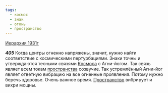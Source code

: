 ```yaml
---
tags:
  - космос
  - знак
  - огонь
  - пространство
---
```


[Иерархия 1931г](https://127.0.0.1:4002/agni/1931)

___405___
Когда центры огненно напряжены, значит, нужно найти соответствие с космическими пертурбациями. Знаки точны и утверждаются тесными связями [Космоса](../../../tags/#космос) с Агни-йогом. Так связь являет всем токам [пространства](../../../tags/#пространство) созвучие. Так устремлённый Агни-йог являет ответную вибрацию на все огненные проявления. Потому нужно беречь здоровье. Очень важное время. [Пространство](../../../tags/#пространство) вибрирует и вихри мощны.   

